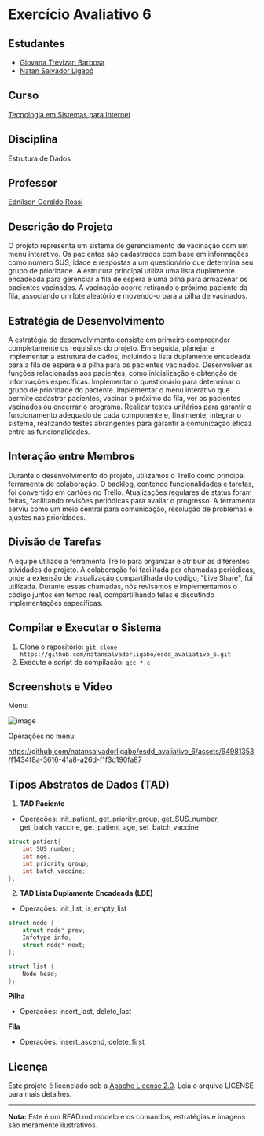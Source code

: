 # Exercício Avaliativo 6

## Estudantes
- [Giovana Trevizan Barbosa](https://www.linkedin.com/in/giovanatrevizanbarbosa/)
- [Natan Salvador Ligabô](https://www.linkedin.com/in/natansalvadorligabo/)

## Curso
[Tecnologia em Sistemas para Internet](https://www.arq.ifsp.edu.br/superiores/tecnologia-em-sistemas-para-internet)

## Disciplina
Estrutura de Dados

## Professor
[Ednilson Geraldo Rossi](https://www.linkedin.com/in/ednilsonrossi/)

## Descrição do Projeto
O projeto representa um sistema de gerenciamento de vacinação com um menu interativo. Os pacientes são cadastrados com base em informações como número SUS, idade e respostas a um questionário que determina seu grupo de prioridade. A estrutura principal utiliza uma lista duplamente encadeada para gerenciar a fila de espera e uma pilha para armazenar os pacientes vacinados. A vacinação ocorre retirando o próximo paciente da fila, associando um lote aleatório e movendo-o para a pilha de vacinados.

## Estratégia de Desenvolvimento
A estratégia de desenvolvimento consiste em primeiro compreender completamente os requisitos do projeto. Em seguida, planejar e implementar a estrutura de dados, incluindo a lista duplamente encadeada para a fila de espera e a pilha para os pacientes vacinados. Desenvolver as funções relacionadas aos pacientes, como inicialização e obtenção de informações específicas. Implementar o questionário para determinar o grupo de prioridade do paciente. Implementar o menu interativo que permite cadastrar pacientes, vacinar o próximo da fila, ver os pacientes vacinados ou encerrar o programa. Realizar testes unitários para garantir o funcionamento adequado de cada componente e, finalmente, integrar o sistema, realizando testes abrangentes para garantir a comunicação eficaz entre as funcionalidades.

## Interação entre Membros
Durante o desenvolvimento do projeto, utilizamos o Trello como principal ferramenta de colaboração. O backlog, contendo funcionalidades e tarefas, foi convertido em cartões no Trello. Atualizações regulares de status foram feitas, facilitando revisões periódicas para avaliar o progresso. A ferramenta serviu como um meio central para comunicação, resolução de problemas e ajustes nas prioridades.

## Divisão de Tarefas
A equipe utilizou a ferramenta Trello para organizar e atribuir as diferentes atividades do projeto. A colaboração foi facilitada por chamadas periódicas, onde a extensão de visualização compartilhada do código, "Live Share", foi utilizada. Durante essas chamadas, nós revisamos e implementamos o código juntos em tempo real, compartilhando telas e discutindo implementações específicas.

## Compilar e Executar o Sistema
1. Clone o repositório: `git clone https://github.com/natansalvadorligabo/esdd_avaliativo_6.git`
2. Execute o script de compilação: `gcc *.c`

## Screenshots e Video
Menu:

![image](https://github.com/natansalvadorligabo/esdd_avaliativo_6/assets/64981353/c270ba3e-08b6-49cf-b1c4-c0f1c8dd8276)

Operações no menu:

https://github.com/natansalvadorligabo/esdd_avaliativo_6/assets/64981353/f1434f8a-3616-41a8-a26d-f1f3d190fa87

## Tipos Abstratos de Dados (TAD)
1. **TAD Paciente**
- Operações: init_patient, get_priority_group, get_SUS_number, get_batch_vaccine, get_patient_age, set_batch_vaccine
```c
struct patient{
    int SUS_number;
    int age;
    int priority_group;
    int batch_vaccine;
};
```

2. **TAD Lista Duplamente Encadeada (LDE)**
- Operações: init_list, is_empty_list
```c
struct node {
    struct node* prev;
    Infotype info;
    struct node* next;
};

struct list {
    Node head;
};
```

**Pilha**
- Operações: insert_last, delete_last

**Fila**
- Operações: insert_ascend, delete_first

## Licença
Este projeto é licenciado sob a [Apache License 2.0](LICENSE). Leia o arquivo LICENSE para mais detalhes.

---

**Nota:** Este é um READ.md modelo e os comandos, estratégias e imagens são meramente ilustrativos.

